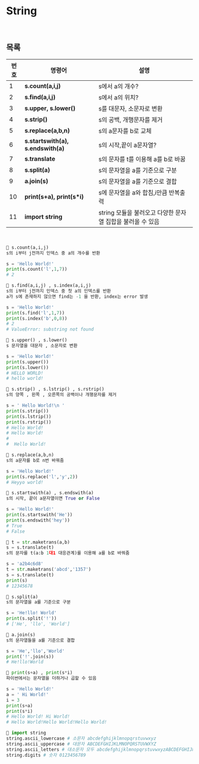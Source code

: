 # String

<br/>

## 목록
|번호|명령어|설명|
|--|--------|----------------------------------------------------|
|1|**s.count(a,i,j)**|s에서 a의 개수?|
|2|**s.find(a,i,j)**|s에서 a의 위치?|
|3|**s.upper, s.lower()**|s를 대문자, 소문자로 변환|
|4|**s.strip()**|s의 공백, 개행문자를 제거|
|5|**s.replace(a,b,n)**|s의 a문자를 b로 교체|
|6|**s.startswith(a), s.endswith(a)**|s의 시작,끝이 a문자열?|
|7|**s.translate**|s의 문자를 t를 이용해 a를 b로 바꿈|
|8|**s.split(a)**|s의 문자열을 a를 기준으로 구분|
|9|**a.join(s)**|s의 문자열을 a를 기준으로 결합|
|10|**print(s+a), print(s*i)**|s에 문자열을 a와 합침,i만큼 반복출력|
|11|**import string**|string 모듈을 불러오고 다양한 문자열 집합을 불러올 수 있음|

<br/>

```python
🌈 s.count(a,i,j)
s의 i부터 j전까지 인덱스 중 a의 개수를 반환

s = 'Hello World!'
print(s.count('l',1,7))
# 2
```

```python
🌈 s.find(a,i,j) , s.index(a,i,j)
s의 i부터 j전까지 인덱스 중 첫 a의 인덱스를 반환
a가 s에 존재하지 않으면 find는 -1 을 반환, index는 error 발생

s = 'Hello World!'
print(s.find('l',1,7))
print(s.index('b',0,8))
# 2
# ValueError: substring not found
```

```python
🌈 s.upper() , s.lower()
s 문자열을 대문자 , 소문자로 변환

s = 'Hello World!'
print(s.upper())
print(s.lower())
# HELLO WORLD!
# hello world!
```

```python
🌈 s.strip() , s.lstrip() , s.rstrip()
s의 양쪽 , 왼쪽 , 오른쪽의 공백이나 개행문자를 제거

s = ' Hello World!\n '
print(s.strip())
print(s.lstrip())
print(s.rstrip())
# Hello World!
# Hello World!
# 
#  Hello World!
```

```python
🌈 s.replace(a,b,n)
s의 a문자를 b로 n번 바꿔줌

s = 'Hello World!'
print(s.replace('l','y',2))
# Heyyo world!
```

```python
🌈 s.startswith(a) , s.endswith(a)
s의 시작, 끝이 a문자열이면 True or False

s = 'Hello World!'
print(s.startswith('He'))
print(s.endswith('hey'))
# True
# False
```

```python
🌈 t = str.maketrans(a,b)
s = s.translate(t)
s의 문자를 t(a:b 1대1 대응관계)를 이용해 a를 b로 바꿔줌

s = 'a2b4c6d8'
t = str.maketrans('abcd','1357')
s = s.translate(t)
print(s)
# 12345678
```

```python
🌈 s.split(a)
s의 문자열을 a를 기준으로 구분

s = 'He!llo! World'
print(s.split('!'))
# ['He', 'llo', 'World']
```

```python
🌈 a.join(s)
s의 문자열들을 a를 기준으로 결합

s = 'He','llo','World'
print('!'.join(s))
# He!llo!World
```

```python
🌈 print(s+a) , print(s*i)
파이썬에서는 문자열을 더하거나 곱할 수 있음

s = 'Hello World!'
a = ' Hi World!'
i = 3
print(s+a)
print(s*i)
# Hello World! Hi World!
# Hello World!Hello World!Hello World!  
```

```python
🌈 import string
string.ascii_lowercase # 소문자 abcdefghijklmnopqrstuvwxyz
string.ascii_uppercase # 대문자 ABCDEFGHIJKLMNOPQRSTUVWXYZ
string.ascii_letters # 대소문자 모두 abcdefghijklmnopqrstuvwxyzABCDEFGHIJKLMNOPQRSTUVWXYZ
string.digits # 숫자 0123456789
```